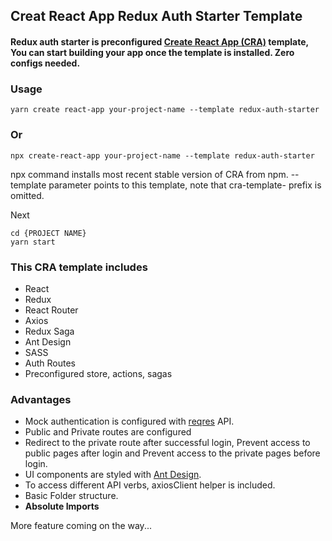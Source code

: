## Creat React App Redux Auth Starter Template

#### Redux auth starter is preconfigured [Create React App (CRA)](https://github.com/facebook/create-react-app) template, You can start building your app once the template is installed. Zero configs needed.

### Usage

```
yarn create react-app your-project-name --template redux-auth-starter
```
### Or

```
npx create-react-app your-project-name --template redux-auth-starter
```

npx command installs most recent stable version of CRA from npm. --template parameter points to this template, note that cra-template- prefix is omitted.

Next

```
cd {PROJECT NAME}
yarn start
```

### This CRA template includes
 - React
 - Redux
 - React Router
 - Axios
 - Redux Saga
 - Ant Design
 - SASS
 - Auth Routes
 - Preconfigured store, actions, sagas 

### Advantages
- Mock authentication is configured with [reqres](https://reqres.in/) API.
- Public and Private routes are configured
- Redirect to the private route after successful login, Prevent access to public pages after login and Prevent access to the private pages before login.
- UI components are styled with [Ant Design](https://ant.design/).
- To access different API verbs, axiosClient helper is included.
- Basic Folder structure.
- **Absolute Imports**

More feature coming on the way...

